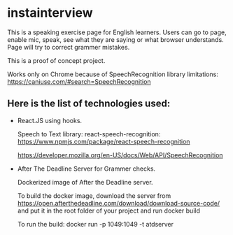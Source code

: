 # instainterview

This is a speaking exercise page for English learners. 
Users can go to page, enable mic, speak, see what they are saying or what browser understands.
Page will try to correct grammer mistakes.

This is a proof of concept project.

Works only on Chrome because of SpeechRecognition library limitations: https://caniuse.com/#search=SpeechRecognition

## Here is the list of technologies used:

* React.JS using hooks.

  Speech to Text library: react-speech-recognition: https://www.npmjs.com/package/react-speech-recognition
  
  https://developer.mozilla.org/en-US/docs/Web/API/SpeechRecognition

* After The Deadline Server for Grammer checks.

  Dockerized image of After the Deadline server. 
  
  To build the docker image, download the server from https://open.afterthedeadline.com/download/download-source-code/ and put it in the root folder of your project and run docker build
  
  To run the build: docker run -p 1049:1049 -t atdserver
  
